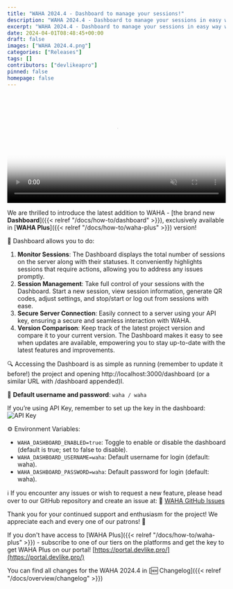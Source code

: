 ```yaml
---
title: "WAHA 2024.4 - Dashboard to manage your sessions!"
description: "WAHA 2024.4 - Dashboard to manage your sessions in easy way without additional tools!"
excerpt: "WAHA 2024.4 - Dashboard to manage your sessions in easy way without additional tools!"
date: 2024-04-01T08:48:45+00:00
draft: false
images: ["WAHA 2024.4.png"]
categories: ["Releases"]
tags: []
contributors: ["devlikeapro"]
pinned: false
homepage: false
---
```


<video autoplay loop muted playsinline controls='noremoteplayback' width="100%" poster='/images/waha-dashboard.png'>
  <source src="/videos/waha-dashboard-overview.webm" type="video/webm" />
  Download the <a href="/videos/waha-dashboard-overview.webm">Dashboard Overview video</a> .
</video>

We are thrilled to introduce the latest addition to WAHA -
[the brand new **Dashboard**]({{< relref "/docs/how-to/dashboard" >}}),
exclusively available in
[**WAHA Plus**]({{< relref "/docs/how-to/waha-plus" >}}) version!

🌟 Dashboard allows you to do:

1. **Monitor Sessions**: The Dashboard displays the total number of sessions on the server along with their statuses. It conveniently highlights sessions that require actions, allowing you to address any issues promptly.
2. **Session Management**: Take full control of your sessions with the Dashboard. Start a new session, view session information, generate QR codes, adjust settings, and stop/start or log out from sessions with ease.
3. **Secure Server Connection**: Easily connect to a server using your API key, ensuring a secure and seamless interaction with WAHA.
4. **Version Comparison**: Keep track of the latest project version and compare it to your current version. The Dashboard makes it easy to see when updates are available, empowering you to stay up-to-date with the latest features and improvements.

🔍 Accessing the Dashboard is as simple as running (remember to update it before!) the project and opening http://localhost:3000/dashboard (or a similar URL with /dashboard appended)I.

🔑 **Default username and password**: `waha / waha`

If you’re using API Key, remember to set up the key in the dashboard:
![API Key](dashboard-key.png)

⚙️ Environment Variables:

- `WAHA_DASHBOARD_ENABLED=true`: Toggle to enable or disable the dashboard (default is true; set to false to disable).
- `WAHA_DASHBOARD_USERNAME=waha`: Default username for login (default: waha).
- `WAHA_DASHBOARD_PASSWORD=waha`: Default password for login (default: waha).

ℹ️ If you encounter any issues or wish to request a new feature, please head over to our GitHub repository and create an issue at:
🔗 [WAHA GitHub Issues](https://github.com/devlikeapro/waha/issues)

Thank you for your continued support and enthusiasm for the project! We appreciate each and every one of our patrons! 🙏

If you don't have access to
[WAHA Plus]({{< relref "/docs/how-to/waha-plus" >}}) - subscribe to one of our tiers on
the platforms and get the key to get WAHA Plus on
our portal! [https://portal.devlike.pro/](https://portal.devlike.pro/)

You can find all changes for the WAHA 2024.4 in [🆕 Changelog]({{< relref "/docs/overview/changelog" >}})
